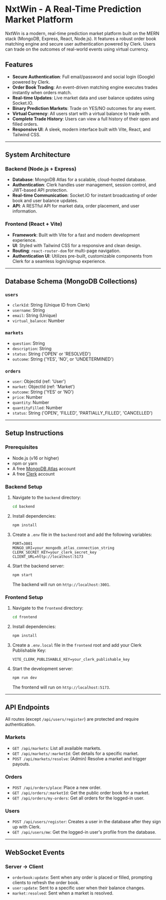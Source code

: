# NxtWin - A Real-Time Prediction Market Platform

NxtWin is a modern, real-time prediction market platform built on the MERN stack (MongoDB, Express, React, Node.js). It features a robust order book matching engine and secure user authentication powered by Clerk. Users can trade on the outcomes of real-world events using virtual currency.

## Features

-   **Secure Authentication**: Full email/password and social login (Google) powered by Clerk.
-   **Order Book Trading**: An event-driven matching engine executes trades instantly when orders match.
-   **Real-time Updates**: Live market data and user balance updates using Socket.IO.
-   **Binary Prediction Markets**: Trade on YES/NO outcomes for any event.
-   **Virtual Currency**: All users start with a virtual balance to trade with.
-   **Complete Trade History**: Users can view a full history of their open and filled orders.
-   **Responsive UI**: A sleek, modern interface built with Vite, React, and Tailwind CSS.

---
## System Architecture

### **Backend (Node.js + Express)**
-   **Database**: MongoDB Atlas for a scalable, cloud-hosted database.
-   **Authentication**: Clerk handles user management, session control, and JWT-based API protection.
-   **Real-time Communication**: Socket.IO for instant broadcasting of order book and user balance updates.
-   **API**: A RESTful API for market data, order placement, and user information.

### **Frontend (React + Vite)**
-   **Framework**: Built with Vite for a fast and modern development experience.
-   **UI**: Styled with Tailwind CSS for a responsive and clean design.
-   **Routing**: `react-router-dom` for multi-page navigation.
-   **Authentication UI**: Utilizes pre-built, customizable components from Clerk for a seamless login/signup experience.

---
## Database Schema (MongoDB Collections)

### **`users`**
-   `clerkId`: String (Unique ID from Clerk)
-   `username`: String
-   `email`: String (Unique)
-   `virtual_balance`: Number

### **`markets`**
-   `question`: String
-   `description`: String
-   `status`: String ('OPEN' or 'RESOLVED')
-   `outcome`: String ('YES', 'NO', or 'UNDETERMINED')

### **`orders`**
-   `user`: ObjectId (ref: 'User')
-   `market`: ObjectId (ref: 'Market')
-   `outcome`: String ('YES' or 'NO')
-   `price`: Number
-   `quantity`: Number
-   `quantityFilled`: Number
-   `status`: String ('OPEN', 'FILLED', 'PARTIALLY_FILLED', 'CANCELLED')

---
## Setup Instructions

### **Prerequisites**
-   Node.js (v16 or higher)
-   npm or yarn
-   A free [MongoDB Atlas](https://www.mongodb.com/cloud/atlas/register) account
-   A free [Clerk](https://clerk.com/sign-up) account

### **Backend Setup**
1.  Navigate to the `backend` directory:
    ```bash
    cd backend
    ```
2.  Install dependencies:
    ```bash
    npm install
    ```
3.  Create a `.env` file in the `backend` root and add the following variables:
    ```env
    PORT=3001
    MONGO_URI=your_mongodb_atlas_connection_string
    CLERK_SECRET_KEY=your_clerk_secret_key
    CLIENT_URL=http://localhost:5173
    ```
4.  Start the backend server:
    ```bash
    npm start
    ```
    The backend will run on `http://localhost:3001`.

### **Frontend Setup**
1.  Navigate to the `frontend` directory:
    ```bash
    cd frontend
    ```
2.  Install dependencies:
    ```bash
    npm install
    ```
3.  Create a `.env.local` file in the `frontend` root and add your Clerk Publishable Key:
    ```env
    VITE_CLERK_PUBLISHABLE_KEY=your_clerk_publishable_key
    ```
4.  Start the development server:
    ```bash
    npm run dev
    ```
    The frontend will run on `http://localhost:5173`.

---
## API Endpoints

All routes (except `/api/users/register`) are protected and require authentication.

### **Markets**
-   `GET /api/markets`: List all available markets.
-   `GET /api/markets/:marketId`: Get details for a specific market.
-   `POST /api/markets/resolve`: (Admin) Resolve a market and trigger payouts.

### **Orders**
-   `POST /api/orders/place`: Place a new order.
-   `GET /api/orders/:marketId`: Get the public order book for a market.
-   `GET /api/orders/my-orders`: Get all orders for the logged-in user.

### **Users**
-   `POST /api/users/register`: Creates a user in the database after they sign up with Clerk.
-   `GET /api/users/me`: Get the logged-in user's profile from the database.

---
## WebSocket Events

### **Server → Client**
-   `orderbook:update`: Sent when any order is placed or filled, prompting clients to refresh the order book.
-   `user:update`: Sent to a specific user when their balance changes.
-   `market:resolved`: Sent when a market is resolved.